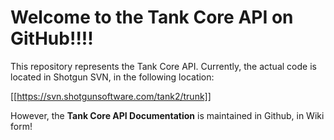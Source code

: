 Welcome to the Tank Core API on GitHub!!!!
======================================================

This repository represents the Tank Core API. Currently, the actual code is located in Shotgun SVN, in the following location:

[[https://svn.shotgunsoftware.com/tank2/trunk]]

However, the **Tank Core API Documentation** is maintained in Github, in Wiki form!